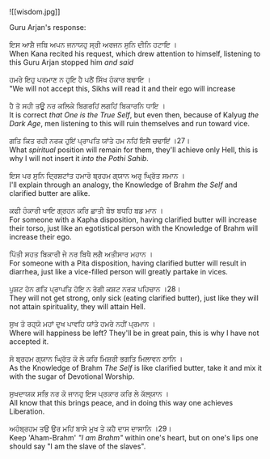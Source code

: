 
![[wisdom.jpg]]

Guru Arjan's response: ⁣  
⁣  
ਇਸ ਆਸ਼ੈ ਜਬਿ ਅਪਨ ਜਨਾਯਹੁ ਸ੍ਰੀ ਅਰਜਨ ਸੁਨਿ ਦੀਨਿ ਹਟਾਇ ।⁣  
When Kana recited his request, which drew attention to himself, listening to this Guru Arjan stopped him *and said*⁣  
⁣  
ਹਮਰੇ ਇਹੁ ਪਰਮਾਣ ਨ ਹੁਇ ਹੈ ਪਠੈਂ ਸਿੱਖ ਹੰਕਾਰ ਬਢਾਇ ।⁣  
"We will not accept this, Sikhs will read it and their ego will increase⁣  
⁣  
ਹੈ ਤੋ ਸਹੀ ਤਊ ਨਰ ਕਲਿਕੇ ਬਿਗਰਹਿਂ ਲਗਹਿਂ ਬਿਕਾਰਨਿ ਧਾਇ ।⁣  
It is correct *that One is the True Self*, but even then, because of Kalyug *the Dark Age*, men listening to this will ruin themselves and run toward vice.⁣  
⁣  
ਗਤਿ ਕਿਤ ਰਹੀ ਨਰਕ ਹੁਇਂ ਪ੍ਰਾਪਤਿ ਯਾਂਤੇ ਹਮ ਨਹਿਂ ਇਸੈ ਚਢਾਇਂ ।27।⁣  
What *spiritual* position will remain for them, they'll achieve only Hell, this is why I will not insert it *into the Pothi Sahib*. ⁣  
⁣  
ਇਸ ਪਰ ਸੁਨਿ ਦ੍ਰਿਸ਼ਟਾਂਤ ਹਮਾਰੋ ਬ੍ਰਹਮ ਗ੍ਯਾਨ ਅਰੁ ਘ੍ਰਿੱਤ ਸਮਾਨ । ⁣  
I'll explain through an analogy, the Knowledge of Brahm *the Self* and clarified butter are alike.⁣  
⁣  
ਕਫੀ ਹੰਕਾਰੀ ਖਾਇ ਗ੍ਰਹਨ ਕਰਿ ਛਾਤੀ ਬੋਝ ਬਧਹਿ ਬਡ ਮਾਨ । ⁣  
For someone with a Kapha disposition, having clarified butter will increase their torso, just like an egotistical person with the Knowledge of Brahm will increase their ego.⁣  
⁣  
ਪਿੱਤੀ ਸਹਤ ਬਿਕਾਰੀ ਜੇ ਨਰ ਬਿਖੈ ਲਗੈ ਅਤੀਸਾਰ ਮਹਾਨ ।⁣  
For someone with a Pita disposition, having clarified butter will result in diarrhea, just like a vice-filled person will greatly partake in vices. ⁣  
⁣  
ਪੁਸ਼ਟ ਹੋਨ ਗਤਿ ਪ੍ਰਾਪਤਿ ਹੋਇ ਨ ਰੋਗੀ ਕਸ਼ਟ ਨਰਕ ਪਹਿਚਾਨ ।28।⁣  
They will not get strong, only sick (eating clarified butter), just like they will not attain spirituality, they will attain Hell. ⁣  
⁣  
ਸੁਖ ਤੋ ਰਹ੍ਯੋ ਮਹਾਂ ਦੁਖ ਪਾਵਹਿ ਯਾਂਤੇ ਹਮਰੇ ਨਹੀਂ ਪ੍ਰਮਾਨ । ⁣  
Where will happiness be left? They'll be in great pain, this is why I have not accepted it.⁣  
⁣  
ਸੋ ਬ੍ਰਹਮ ਗ੍ਯਾਨ ਘ੍ਰਿੱਤ ਕੋ ਲੇ ਕਰਿ ਮਿਸ਼ਰੀ ਭਗਤਿ ਮਿਲਾਵਨ ਠਾਨਿ ।⁣  
As the Knowledge of Brahm *The Self* is like clarified butter, take it and mix it with the sugar of Devotional Worship. ⁣  
⁣  
ਸੁਖਦਾਯਕ ਸਭਿ ਨਰ ਕੋ ਜਾਨਹੁ ਇਸ ਪ੍ਰਕਾਰ ਕਰਿ ਲੇ ਕੱਲ੍ਯਾਨ ।⁣  
All know that this brings peace, and in doing this way one achieves Liberation.⁣  
⁣  
ਅਹੰਬ੍ਰਹਮ ਤਉ ਉਰ ਮਹਿਂ ਬਾਸੇ ਮੁਖ ਤੇ ਕਹੈ ਦਾਸ ਦਾਸਾਨਿ ।29।⁣  
Keep 'Aham-Brahm' *"I am Brahm"* within one's heart, but on one's lips one should say "I am the slave of the slaves".